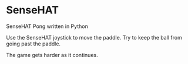 # SenseHAT
SenseHAT Pong written in Python

Use the SenseHAT joystick to move the paddle. Try to keep the ball from going past the paddle.

The game gets harder as it continues.